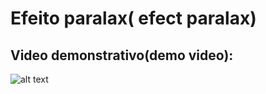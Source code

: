 # Efeito paralax( efect paralax)

## Video demonstrativo(demo video):

![alt text](https://github.com/jhony2488/efect-paralax/blob/master/paralax.gif "Video demonstrativo")
